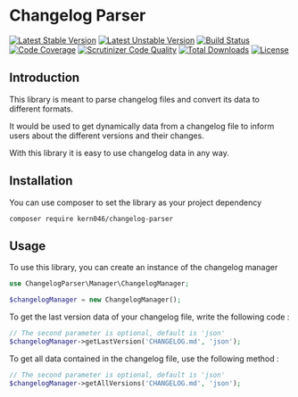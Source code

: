 Changelog Parser
===============

[![Latest Stable Version](https://poser.pugx.org/kern046/changelog-parser/v/stable)](https://packagist.org/packages/kern046/changelog-parser)
[![Latest Unstable Version](https://poser.pugx.org/kern046/changelog-parser/v/unstable)](https://packagist.org/packages/kern046/changelog-parser)
[![Build Status](https://scrutinizer-ci.com/g/Kern046/changelog-parser/badges/build.png?b=master)](https://scrutinizer-ci.com/g/Kern046/changelog-parser/build-status/master)
[![Code Coverage](https://scrutinizer-ci.com/g/Kern046/changelog-parser/badges/coverage.png?b=master)](https://scrutinizer-ci.com/g/Kern046/changelog-parser/?branch=master)
[![Scrutinizer Code Quality](https://scrutinizer-ci.com/g/Kern046/changelog-parser/badges/quality-score.png?b=master)](https://scrutinizer-ci.com/g/Kern046/changelog-parser/?branch=master)
[![Total Downloads](https://poser.pugx.org/kern046/changelog-parser/downloads)](https://packagist.org/packages/kern046/changelog-parser)
[![License](https://poser.pugx.org/kern046/changelog-parser/license)](https://packagist.org/packages/kern046/changelog-parser)

Introduction
------------

This library is meant to parse changelog files and convert its data to different formats.

It would be used to get dynamically data from a changelog file to inform users about the different versions and their changes.

With this library it is easy to use changelog data in any way.

Installation
------------

You can use composer to set the library as your project dependency

```shell
composer require kern046/changelog-parser
```

Usage
------------

To use this library, you can create an instance of the changelog manager

```php
use ChangelogParser\Manager\ChangelogManager;

$changelogManager = new ChangelogManager();
```

To get the last version data of your changelog file, write the following code :

```php
// The second parameter is optional, default is 'json'
$changelogManager->getLastVersion('CHANGELOG.md', 'json');
```

To get all data contained in the changelog file, use the following method :

```php
// The second parameter is optional, default is 'json'
$changelogManager->getAllVersions('CHANGELOG.md', 'json');
```